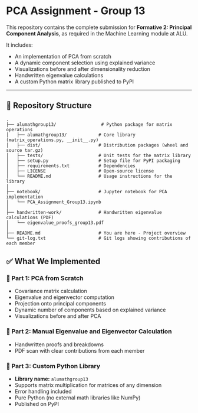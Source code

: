 # PCA Assignment - Group 13

This repository contains the complete submission for **Formative 2: Principal Component Analysis**, as required in the Machine Learning module at ALU.

It includes:
- An implementation of PCA from scratch
- A dynamic component selection using explained variance
- Visualizations before and after dimensionality reduction
- Handwritten eigenvalue calculations
- A custom Python matrix library published to PyPI

---

## 📁 Repository Structure

```
.
├── alumathgroup13/                 # Python package for matrix operations
│   ├── alumathgroup13/            # Core library (matrix_operations.py, __init__.py)
│   ├── dist/                      # Distribution packages (wheel and source tar.gz)
│   ├── tests/                     # Unit tests for the matrix library
│   ├── setup.py                   # Setup file for PyPI packaging
│   ├── requirements.txt           # Dependencies
│   ├── LICENSE                    # Open-source license
│   └── README.md                  # Usage instructions for the library
│
├── notebook/                      # Jupyter notebook for PCA implementation
│   └── PCA_Assignment_Group13.ipynb
│
├── handwritten-work/              # Handwritten eigenvalue calculations (PDF)
│   └── eigenvalue_proofs_group13.pdf
│
├── README.md                      # You are here - Project overview
└── git-log.txt                    # Git logs showing contributions of each member
```

## ✅ What We Implemented

### 📌 Part 1: PCA from Scratch
- Covariance matrix calculation
- Eigenvalue and eigenvector computation
- Projection onto principal components
- Dynamic number of components based on explained variance
- Visualizations before and after PCA

### 📌 Part 2: Manual Eigenvalue and Eigenvector Calculation
- Handwritten proofs and breakdowns
- PDF scan with clear contributions from each member

### 📌 Part 3: Custom Python Library
- **Library name:** `alumathgroup13`
- Supports matrix multiplication for matrices of any dimension
- Error handling included
- Pure Python (no external math libraries like NumPy)
- Published on PyPI